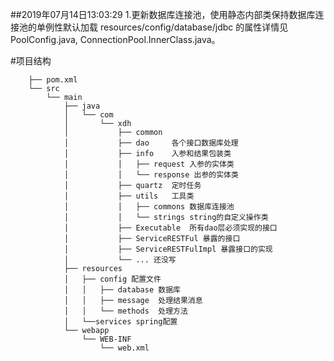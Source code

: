 ##2019年07月14日13:03:29
    1.更新数据库连接池，使用静态内部类保持数据库连接池的单例性默认加载
    resources/config/database/jdbc 的属性详情见PoolConfig.java,
    ConnectionPool.InnerClass.java。
 
 

#项目结构

        ├── pom.xml  
        └── src  
            └── main  
                ├── java  
                │   └── com
                │       └── xdh
                │           ├── common
                │           ├── dao     各个接口数据库处理
                │           ├── info    入参和结果包装类
                │           │   ├── request 入参的实体类
                │           │   └── response 出参的实体类
                │           ├── quartz  定时任务
                │           ├── utils   工具类
                │           │   ├── commons 数据库连接池
                │           │   └── strings string的自定义操作类
                │           ├── Executable  所有dao层必须实现的接口
                │           ├── ServiceRESTFul 暴露的接口
                │           ├── ServiceRESTFulImpl 暴露接口的实现
                │           └── ... 还没写  
                ├── resources
                │   ├── config 配置文件
                │   │   ├── database 数据库
                │   │   ├── message  处理结果消息
                │   │   └── methods  处理方法
                │   └──services spring配置
                └── webapp
                    └── WEB-INF
                        └── web.xml 



